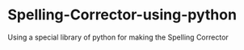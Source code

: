 # Spelling-Corrector-using-python
Using a special library of python for making the Spelling Corrector 
